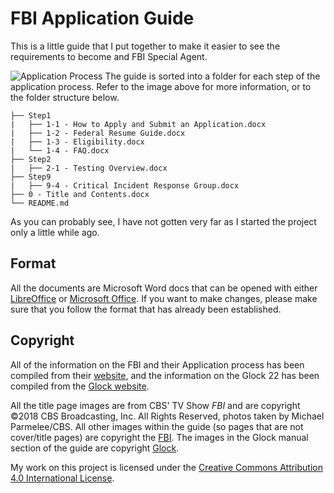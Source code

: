 # FBI Application Guide
This is a little guide that I put together to make it easier to see the requirements to become and FBI Special Agent.

![Application Process](https://www.fbijobs.gov/sites/default/files/FBI_Graphic_ApplicationProcess_SpecialAgent_Website_943x551-min.png)
The guide is sorted into a folder for each step of the application process. Refer to the image above for more information, or to the folder structure below.
```
├── Step1
|   ├── 1-1 - How to Apply and Submit an Application.docx
|   ├── 1-2 - Federal Resume Guide.docx
|   ├── 1-3 - Eligibility.docx
|   └── 1-4 - FAQ.docx
├── Step2
|   ├── 2-1 - Testing Overview.docx
├── Step9
|   ├── 9-4 - Critical Incident Response Group.docx
├── 0 - Title and Contents.docx
└── README.md
```

As you can probably see, I have not gotten very far as I started the project only a little while ago. 

## Format
All the documents are Microsoft Word docs that can be opened with either [LibreOffice](https://www.libreoffice.org/) or [Microsoft Office](https://products.office.com/en-ca/products).
If you want to make changes, please make sure that you follow the format that has already been established.

## Copyright
All of the information on the FBI and their Application process has been compiled from their [website](https://fbi.gov), and the information on the Glock 22 has been compiled from the [Glock website](https://www.glock.com/). 

All the title page images are from CBS' TV Show _FBI_ and are copyright ©2018 CBS Broadcasting, Inc. All Rights Reserved, photos taken by Michael Parmelee/CBS. All other images within the guide (so pages that are not cover/title pages) are copyright the [FBI](https://fbi.gov). The images in the Glock manual section of the guide are copyright [Glock](https://www.glock.com/).

My work on this project is licensed under the [Creative Commons Attribution 4.0 International License](https://creativecommons.org/licenses/by/4.0/).
